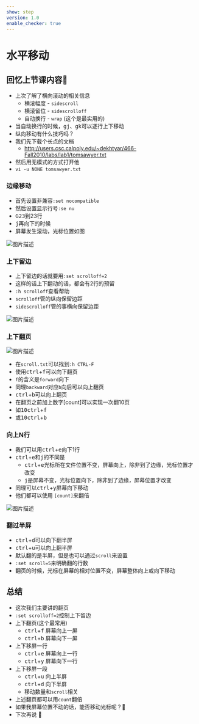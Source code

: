 ```yaml
---
show: step
version: 1.0
enable_checker: true
---
```


# 水平移动

## 回忆上节课内容🤔

- 上次了解了横向滚动的相关信息
    - 横滚幅度 - `sidescroll`
    - 横滚留位 - `sidescrolloff`
    - 自动换行 - `wrap` (这个是最实用的)
- 当自动换行的时候，<kbd>g</kbd><kbd>j</kbd>、<kbd>g</kbd><kbd>k</kbd>可以逐行上下移动
- 纵向移动有什么技巧吗？
- 我们先下载个长点的文档
    - http://users.csc.calpoly.edu/~dekhtyar/466-Fall2010/labs/lab1/tomsawyer.txt
- 然后用无模式的方式打开他
- `vi -u NONE tomsawyer.txt`

### 边缘移动

- 首先设置非兼容`:set nocompatible`
- 然后设置显示行号`:se nu`
- <kbd>G</kbd><kbd>2</kbd><kbd>3</kbd>到23行
- <kbd>j</kbd>再向下的时候
- 屏幕发生滚动，光标位置如图

![图片描述](https://doc.shiyanlou.com/courses/uid1190679-20201001-1601560524243)

### 上下留边


- 上下留边的话就要用`:set scrolloff=2`
- 这样的话上下翻动的话，都会有2行的预留
- `:h scrolloff`查看帮助
- `scrolloff`管的纵向保留边距
- `sidescrolloff`管的事横向保留边距

![图片描述](https://doc.shiyanlou.com/courses/uid1190679-20201001-1601560942872)

### 上下翻页

![图片描述](https://doc.shiyanlou.com/courses/uid1190679-20201002-1601631356061)

- 在`scroll.txt`可以找到`:h CTRL-F`
- 使用<kbd>ctrl</kbd>+<kbd>f</kbd>可以向下翻页
- `f`的含义是`forward`向下
- 同理`backward`对应`b`向后可以向上翻页
- <kbd>ctrl</kbd>+<kbd>b</kbd>可以向上翻页
- 在翻页之前加上数字[count]可以实现一次翻10页
- 如<kbd>1</kbd><kbd>0</kbd><kbd>ctrl</kbd>+<kbd>f</kbd>
- 或<kbd>1</kbd><kbd>0</kbd><kbd>ctrl</kbd>+<kbd>b</kbd>


### 向上N行

- 我们可以用<kbd>ctrl</kbd>+<kbd>e</kbd>向下1行
- <kbd>ctrl</kbd>+<kbd>e</kbd>和<kbd>j</kbd>的不同是
    - <kbd>ctrl</kbd>+<kbd>e</kbd>光标所在文件位置不变，屏幕向上，除非到了边缘，光标位置才改变
    - <kbd>j</kbd>是屏幕不变，光标位置向下，除非到了边缘，屏幕位置才改变
- 同理可以<kbd>ctrl</kbd>+<kbd>y</kbd>屏幕向下移动
- 他们都可以使用 `[count]`来翻倍

![图片描述](https://doc.shiyanlou.com/courses/uid1190679-20201002-1601631968782)

### 翻过半屏

- <kbd>ctrl</kbd>+<kbd>d</kbd>可以向下翻半屏
- <kbd>ctrl</kbd>+<kbd>u</kbd>可以向上翻半屏
-  默认翻的是半屏，但是也可以通过`scroll`来设置
-  `:set scroll=5`来明确翻的行数
-  翻页的时候，光标在屏幕的相对位置不变，屏幕整体向上或向下移动

## 总结

- 这次我们主要讲的翻页
- `:set scrolloff=2`控制上下留边
- 上下翻页(这个最常用)
    - <kbd>ctrl</kbd>+<kbd>f</kbd> 屏幕向上一屏
    - <kbd>ctrl</kbd>+<kbd>b</kbd> 屏幕向下一屏
- 上下移屏一行
    - <kbd>ctrl</kbd>+<kbd>e</kbd> 屏幕向上一行
    - <kbd>ctrl</kbd>+<kbd>y</kbd> 屏幕向下一行
- 上下移屏一段
    - <kbd>ctrl</kbd>+<kbd>u</kbd> 向上半屏
    - <kbd>ctrl</kbd>+<kbd>d</kbd> 向下半屏
    - 移动数量和`scroll`相关
- 上述翻页都可以用`count`翻倍
- 如果我屏幕位置不动的话，能否移动光标呢？🤔
- 下次再说 👋






